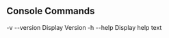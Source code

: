 Console Commands
----------------

-v  --version   Display Version
-h  --help      Display help text
